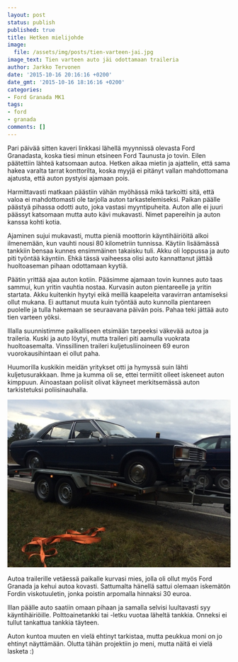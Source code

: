 ```yaml
---
layout: post
status: publish
published: true
title: Hetken mielijohde
image:
  file: /assets/img/posts/tien-varteen-jai.jpg
image_text: Tien varteen auto jäi odottamaan traileria
author: Jarkko Tervonen
date: '2015-10-16 20:16:16 +0200'
date_gmt: '2015-10-16 18:16:16 +0200'
categories:
- Ford Granada MK1
tags:
- ford
- granada
comments: []
---
```


Pari päivää sitten kaveri linkkasi lähellä myynnissä olevasta Ford Granadasta, koska tiesi minun etsineen Ford Taunusta jo tovin. Eilen päätettiin lähteä katsomaan autoa. Hetken aikaa mietin ja ajattelin, että sama hakea varalta tarrat konttorilta, koska myyjä ei pitänyt vallan mahdottomana ajatusta, että auton pystyisi ajamaan pois.

Harmittavasti matkaan päästiin vähän myöhässä mikä tarkoitti sitä, että valoa ei mahdottomasti ole tarjolla auton tarkastelemiseksi. Paikan päälle päästyä pihassa odotti auto, joka vastasi myyntipuheita. Auton alle ei juuri päässyt katsomaan mutta auto kävi mukavasti. Nimet papereihin ja auton kanssa kohti kotia.

Ajaminen sujui mukavasti, mutta pieniä moottorin käyntihäiriöitä alkoi ilmenemään, kun vauhti nousi 80 kilometriin tunnissa. Käytiin lisäämässä tankkiin bensaa kunnes ensimmäinen takaisku tuli. Akku oli loppussa ja auto piti työntää käyntiin. Ehkä tässä vaiheessa olisi auto kannattanut jättää huoltoaseman pihaan odottamaan kyytiä.

Päätin yrittää ajaa auton kotiin. Pääsimme ajamaan tovin kunnes auto taas sammui, kun yritin vauhtia nostaa. Kurvasin auton pientareelle ja yritin startata. Akku kuitenkin hyytyi eikä meillä kaapeleita varavirran antamiseksi ollut mukana. Ei auttanut muuta kuin työntää auto kunnolla pientareen puolelle ja tulla hakemaan se seuraavana päivän pois. Pahaa teki jättää auto tien varteen yöksi.

Illalla suunnistimme paikalliseen etsimään tarpeeksi väkevää autoa ja traileria. Kuski ja auto löytyi, mutta traileri piti aamulla vuokrata huoltoasemalta. Vinssillinen traileri kuljetusliinoineen 69 euron vuorokausihintaan ei ollut paha.

Huumorilla kuskikin meidän yritykset otti ja hymyssä suin lähti kuljetusurakkaan. Ihme ja kumma oli se, ettei termiitit olleet iskeneet auton kimppuun. Ainoastaan poliisit olivat käyneet merkitsemässä auton tarkistetuksi poliisinauhalla.

<amp-img src="/assets/img/posts/auto-trailerilla.jpg" alt="Auto trailerilla ja kohta kotia kohti" width="4" height="3" layout="responsive">
  <noscript><img src="/assets/img/posts/auto-trailerilla.jpg" alt="Auto trailerilla ja kohta kotia kohti" /></noscript>
</amp-img>

Autoa trailerille vetäessä paikalle kurvasi mies, jolla oli ollut myös Ford Granada ja kehui autoa kovasti. Sattumalta hänellä sattui olemaan iskemätön Fordin viskotuuletin, jonka poistin arpomalla hinnaksi 30 euroa.

Illan päälle auto saatiin omaan pihaan ja samalla selvisi luultavasti syy käyntihäiriöille. Polttoainetankki tai -letku vuotaa läheltä tankkia. Onneksi ei tullut tankattua tankkia täyteen.

Auton kuntoa muuten en vielä ehtinyt tarkistaa, mutta peukkua moni on jo ehtinyt näyttämään. Olutta tähän projektiin jo meni, mutta näitä ei vielä lasketa :)
